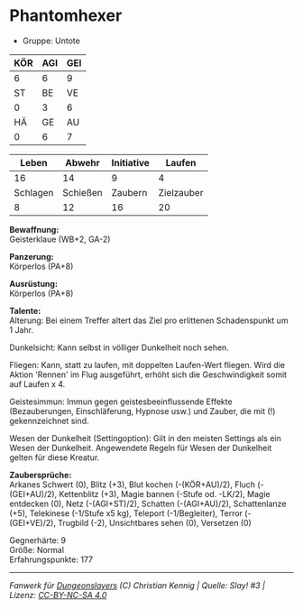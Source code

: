 # Phantomhexer  
- Gruppe: Untote  

| KÖR | AGI | GEI |  
| --- | --- | --- |  
| 6   | 6   | 9   |
| ST  | BE  | VE  |  
| 0   | 3   | 6   |
| HÄ  | GE  | AU  |  
| 0   | 6   | 7   |


| Leben    | Abwehr   | Initiative | Laufen     |
| -------- | -------- | ---------- | ---------- |
| 16       | 14       | 9          | 4          |
| Schlagen | Schießen | Zaubern    | Zielzauber |
| 8        | 12       | 16         | 20         |

**Bewaffnung:**  
Geisterklaue (WB+2, GA-2)

**Panzerung:**  
Körperlos (PA+8)

**Ausrüstung:**  
Körperlos (PA+8)

**Talente:**  
Alterung: Bei einem Treffer altert das Ziel pro erlittenen Schadenspunkt um 1 Jahr. 

Dunkelsicht: Kann selbst in völliger Dunkelheit noch sehen. 

Fliegen: Kann, statt zu laufen, mit doppelten Laufen-Wert fliegen. Wird die Aktion 'Rennen' im Flug ausgeführt, erhöht sich die Geschwindigkeit somit auf Laufen x 4. 

Geistesimmun: Immun gegen geistesbeeinflussende Effekte (Bezauberungen, Einschläferung, Hypnose usw.) und Zauber, die mit (!) gekennzeichnet sind. 

Wesen der Dunkelheit (Settingoption): Gilt in den meisten Settings als ein Wesen der Dunkelheit. Angewendete Regeln für Wesen der Dunkelheit gelten für diese Kreatur. 


**Zaubersprüche:**  
Arkanes Schwert (0), Blitz (+3), Blut kochen (-(KÖR+AU)/2), Fluch (-(GEI+AU)/2), Kettenblitz (+3), Magie bannen (-Stufe od. -LK/2), Magie entdecken (0), Netz (-(AGI+ST)/2), Schatten (-(AGI+AU)/2), Schattenlanze (+5), Telekinese (-1/Stufe x5 kg), Teleport (-1/Begleiter), Terror (-(GEI+VE)/2), Trugbild (-2), Unsichtbares sehen (0), Versetzen (0)

Gegnerhärte: 9  
Größe: Normal  
Erfahrungspunkte: 177  



___
*Fanwerk für [Dungeonslayers](https://www.dungeonslayers.net/) (C) Christian Kennig | Quelle: Slay! #3 | Lizenz: [CC-BY-NC-SA 4.0](https://creativecommons.org/licenses/by-nc-sa/4.0/deed.de)*